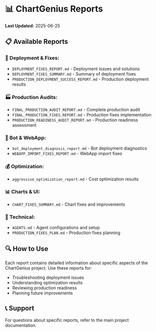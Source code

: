 # 📊 ChartGenius Reports

**Last Updated:** 2025-06-25

## 📋 Available Reports

### 🔧 Deployment & Fixes:
- `DEPLOYMENT_FIXES_REPORT.md` - Deployment issues and solutions
- `DEPLOYMENT_FIXES_SUMMARY.md` - Summary of deployment fixes
- `PRODUCTION_DEPLOYMENT_SUCCESS_REPORT.md` - Production deployment results

### 🏭 Production Audits:
- `FINAL_PRODUCTION_AUDIT_REPORT.md` - Complete production audit
- `FINAL_PRODUCTION_FIXES_REPORT.md` - Production fixes implementation
- `PRODUCTION_READINESS_AUDIT_REPORT.md` - Production readiness assessment

### 🤖 Bot & WebApp:
- `bot_deployment_diagnosis_report.md` - Bot deployment diagnostics
- `WEBAPP_IMPORT_FIXES_REPORT.md` - WebApp import fixes

### 💰 Optimization:
- `aggressive_optimization_report.md` - Cost optimization results

### 📊 Charts & UI:
- `CHART_FIXES_SUMMARY.md` - Chart fixes and improvements

### 🔧 Technical:
- `AGENTS.md` - Agent configurations and setup
- `PRODUCTION_FIXES_PLAN.md` - Production fixes planning

## 🔍 How to Use

Each report contains detailed information about specific aspects of the ChartGenius project. Use these reports for:

- Troubleshooting deployment issues
- Understanding optimization results
- Reviewing production readiness
- Planning future improvements

## 📞 Support

For questions about specific reports, refer to the main project documentation.
